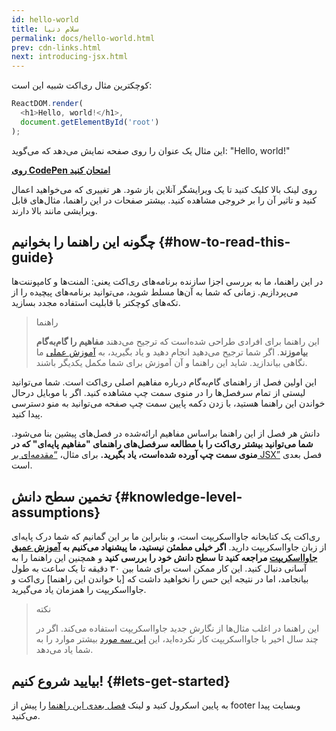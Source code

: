 ```yaml
---
id: hello-world
title: سلام دنیا
permalink: docs/hello-world.html
prev: cdn-links.html
next: introducing-jsx.html
---
```


کوچکترین مثال ری‌اکت شبیه این است:

```js
ReactDOM.render(
  <h1>Hello, world!</h1>,
  document.getElementById('root')
);
```
این مثال یک عنوان را روی صفحه نمایش می‌دهد که می‌گوید: "Hello, world!"

**[روی CodePen امتحان کنید](codepen://hello-world)**

روی لینک بالا کلیک کنید تا یک ویرایشگر آنلاین باز شود. هر تغییری که می‌خواهید اعمال کنید و تاثیر آن را بر خروجی مشاهده کنید. بیشتر صفحات در این راهنما، مثال‌های قابل ویرایشی مانند بالا دارند.


## چگونه این راهنما را بخوانیم {#how-to-read-this-guide}

در این راهنما، ما به بررسی اجزا سازنده برنامه‌های ری‌اکت یعنی: المنت‌ها و کامپوننت‌ها می‌پردازیم. زمانی که شما به آن‌ها مسلط شوید، می‌توانید برنامه‌های پیچیده را از تکه‌های کوچکتر با قابلیت استفاده مجدد بسازید.

>راهنما
>
>این راهنما برای افرادی طراحی شده‌است که ترجیح می‌دهند **مفاهیم را گام‌به‌گام بیاموزند**. اگر شما ترجیح می‌دهید انجام دهید و یاد بگیرید، به [آموزش عملی](/tutorial/tutorial.html) ما نگاهی بیاندازید. شاید این راهنما و آن آموزش برای شما مکمل یکدیگر باشند.

این اولین فصل از راهنمای گام‌به‌گام درباره مفاهیم اصلی ری‌اکت است. شما می‌توانید لیستی از تمام سرفصل‌ها را در منوی سمت چپ مشاهده‌ کنید. اگر با موبایل درحال خواندن این راهنما هستید، با زدن دکمه پایین سمت چپ صفحه می‌توانید به منو دسترسی پیدا کنید.

دانش هر فصل از این راهنما براساس مفاهیم ارائه‌شده در فصل‌های پیشین بنا می‌شود. **شما می‌توانید بیشتر ری‌اکت را با مطالعه سرفصل‌های راهنمای "مفاهیم پایه‌ای" که در منوی سمت چپ آورده‌ شده‌است، یاد بگیرید.** برای مثال، [“مقدمه‌ای بر JSX”](/docs/introducing-jsx.html) فصل بعدی است.


## تخمین سطح دانش {#knowledge-level-assumptions}

ری‌اکت یک کتابخانه جاوااسکریپت است، و بنابراین ما بر این گمانیم که شما  درک پایه‌ای از زبان جاوااسکریپت دارید. **اگر خیلی مطمئن نیستید، ما پیشنهاد می‌کنیم به [آموزش عمیق جاوااسکریپت](https://developer.mozilla.org/en-US/docs/Web/JavaScript/A_re-introduction_to_JavaScript) مراجعه کنید تا سطح دانش خود را بررسی کنید** و همچنین این راهنما را به آسانی دنبال کنید. این کار ممکن است برای شما بین ۳۰ دقیقه تا یک ساعت به طول بیانجامد، اما در نتیجه این حس را نخواهید داشت که [با خواندن این راهنما] ری‌اکت و جاوااسکریپت را همزمان یاد می‌گیرید.

>نکته
>
>این راهنما در اغلب مثال‌ها از نگارش جدید جاوااسکریپت استفاده می‌کند. اگر در چند سال اخیر با جاوااسکریپت کار نکرده‌اید، این [این سه مورد](https://gist.github.com/gaearon/683e676101005de0add59e8bb345340c) بیشتر موارد را به شما یاد می‌دهد.

## بیایید شروع کنیم! {#lets-get-started}

به پایین اسکرول کنید و لینک [فصل بعدی این راهنما](/docs/introducing-jsx.html) را پیش از footer وبسایت پیدا می‌کنید.
